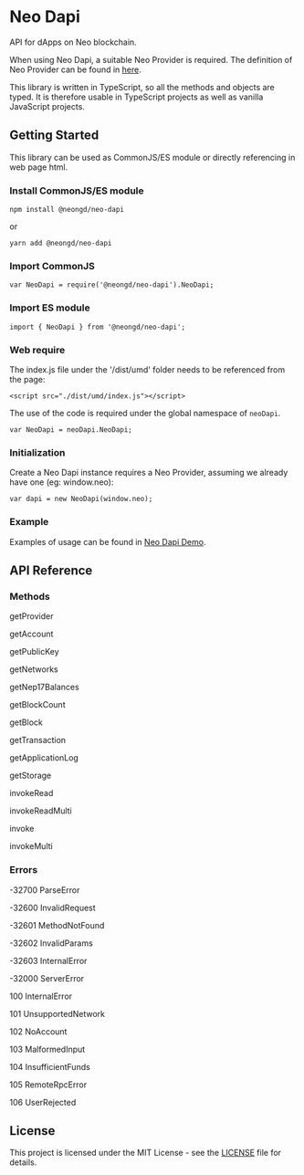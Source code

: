 # Neo Dapi

API for dApps on Neo blockchain.

When using Neo Dapi, a suitable Neo Provider is required. The definition of Neo Provider can be found in [here](../neo-provider).

This library is written in TypeScript, so all the methods and objects are typed. It is therefore usable in TypeScript projects as well as vanilla JavaScript projects.

## Getting Started

This library can be used as CommonJS/ES module or directly referencing in web page html.

### Install CommonJS/ES module

```
npm install @neongd/neo-dapi
```

or

```
yarn add @neongd/neo-dapi
```

### Import CommonJS

```
var NeoDapi = require('@neongd/neo-dapi').NeoDapi;
```

### Import ES module

```
import { NeoDapi } from '@neongd/neo-dapi';
```

### Web require

The index.js file under the '/dist/umd' folder needs to be referenced from the page:

```
<script src="./dist/umd/index.js"></script>
```

The use of the code is required under the global namespace of `neoDapi`.

```
var NeoDapi = neoDapi.NeoDapi;
```

### Initialization

Create a Neo Dapi instance requires a Neo Provider, assuming we already have one (eg: window.neo):

```
var dapi = new NeoDapi(window.neo);
```

### Example

Examples of usage can be found in [Neo Dapi Demo](https://github.com/neo-ngd/neo-dapi-demo).

## API Reference

### Methods

getProvider

getAccount

getPublicKey

getNetworks

getNep17Balances

getBlockCount

getBlock

getTransaction

getApplicationLog

getStorage

invokeRead

invokeReadMulti

invoke

invokeMulti

### Errors

-32700 ParseError

-32600 InvalidRequest

-32601 MethodNotFound

-32602 InvalidParams

-32603 InternalError

-32000 ServerError

100 InternalError

101 UnsupportedNetwork

102 NoAccount

103 MalformedInput

104 InsufficientFunds

105 RemoteRpcError

106 UserRejected

## License

This project is licensed under the MIT License - see the [LICENSE](../../LICENSE) file for details.

